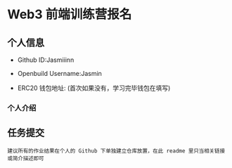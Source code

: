 # Web3 前端训练营报名

## 个人信息

* Github ID:Jasmiiinn

* Openbuild Username:Jasmin

* ERC20 钱包地址: 
(首次如果没有，学习完毕钱包在填写)

### 个人介绍

## 任务提交



`建议所有的作业结果在个人的 Github 下单独建立仓库放置，在此 readme 里只当相关链接或简介描述即可`
